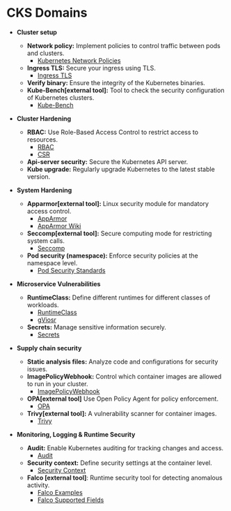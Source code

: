 # CKS Domains

- **Cluster setup**
    * **Network policy:** Implement policies to control traffic between pods and clusters.
      - [Kubernetes Network Policies](https://kubernetes.io/docs/concepts/services-networking/network-policies/)
    * **Ingress TLS:** Secure your ingress using TLS.
      - [Ingress TLS](https://kubernetes.io/docs/concepts/services-networking/ingress/#tls)
    * **Verify binary:** Ensure the integrity of the Kubernetes binaries.
    * **Kube-Bench[external tool]:** Tool to check the security configuration of Kubernetes clusters.
      - [Kube-Bench](https://github.com/aquasecurity/kube-bench)

- **Cluster Hardening**
    * **RBAC:** Use Role-Based Access Control to restrict access to resources.
      - [RBAC](https://kubernetes.io/docs/reference/access-authn-authz/rbac/)
      - [CSR](https://kubernetes.io/docs/reference/access-authn-authz/certificate-signing-requests/#normal-user)
    * **Api-server security:** Secure the Kubernetes API server.
    * **Kube upgrade:** Regularly upgrade Kubernetes to the latest stable version.

- **System Hardening**
    * **Apparmor[external tool]:** Linux security module for mandatory access control.
      - [AppArmor](https://kubernetes.io/docs/tutorials/security/apparmor/)
      - [AppArmor Wiki](https://gitlab.com/apparmor/apparmor/-/wikis/Documentation)
    * **Seccomp[external tool]:** Secure computing mode for restricting system calls.
      - [Seccomp](https://kubernetes.io/docs/tutorials/security/seccomp/)
    * **Pod security (namespace):** Enforce security policies at the namespace level.
      - [Pod Security Standards](https://kubernetes.io/docs/concepts/security/pod-security-standards/)

- **Microservice Vulnerabilities**
    * **RuntimeClass:** Define different runtimes for different classes of workloads.
      - [RuntimeClass](https://kubernetes.io/docs/concepts/containers/runtime-class/)
      - [gViosr](https://gvisor.dev/docs/user_guide/install/)
    * **Secrets:** Manage sensitive information securely.
      - [Secrets](https://kubernetes.io/docs/concepts/configuration/secret/)

- **Supply chain security**
    * **Static analysis files:** Analyze code and configurations for security issues.
    * **ImagePolicyWebhook:** Control which container images are allowed to run in your cluster.
      - [ImagePolicyWebhook](https://kubernetes.io/docs/reference/access-authn-authz/admission-controllers/#imagepolicywebhook)
    * **OPA[external tool]** Use Open Policy Agent for policy enforcement.
      - [OPA](https://www.openpolicyagent.org/docs/latest/kubernetes-primer/)
    * **Trivy[external tool]:** A vulnerability scanner for container images.
      - [Trivy](https://github.com/aquasecurity/trivy)

- **Monitoring, Logging & Runtime Security**
    * **Audit:** Enable Kubernetes auditing for tracking changes and access.
      - [Audit](https://kubernetes.io/docs/tasks/debug/debug-cluster/audit/)
    * **Security context:** Define security settings at the container level.
      - [Security Context](https://kubernetes.io/docs/tasks/configure-pod-container/security-context/)
    * **Falco [external tool]**: Runtime security tool for detecting anomalous activity.
      - [Falco Examples](https://falco.org/docs/reference/rules/examples/)
      - [Falco Supported Fields](https://falco.org/docs/reference/rules/supported-fields/)